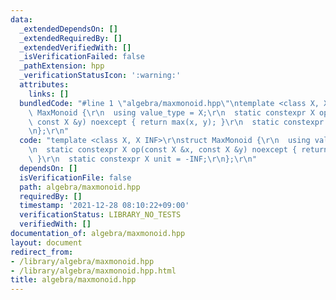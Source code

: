 ```yaml
---
data:
  _extendedDependsOn: []
  _extendedRequiredBy: []
  _extendedVerifiedWith: []
  _isVerificationFailed: false
  _pathExtension: hpp
  _verificationStatusIcon: ':warning:'
  attributes:
    links: []
  bundledCode: "#line 1 \"algebra/maxmonoid.hpp\"\ntemplate <class X, X INF>\r\nstruct\
    \ MaxMonoid {\r\n  using value_type = X;\r\n  static constexpr X op(const X &x,\
    \ const X &y) noexcept { return max(x, y); }\r\n  static constexpr X unit = -INF;\r\
    \n};\r\n"
  code: "template <class X, X INF>\r\nstruct MaxMonoid {\r\n  using value_type = X;\r\
    \n  static constexpr X op(const X &x, const X &y) noexcept { return max(x, y);\
    \ }\r\n  static constexpr X unit = -INF;\r\n};\r\n"
  dependsOn: []
  isVerificationFile: false
  path: algebra/maxmonoid.hpp
  requiredBy: []
  timestamp: '2021-12-28 08:10:22+09:00'
  verificationStatus: LIBRARY_NO_TESTS
  verifiedWith: []
documentation_of: algebra/maxmonoid.hpp
layout: document
redirect_from:
- /library/algebra/maxmonoid.hpp
- /library/algebra/maxmonoid.hpp.html
title: algebra/maxmonoid.hpp
---
```

